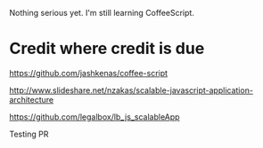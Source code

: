 Nothing serious yet. I'm still learning CoffeeScript.

Credit where credit is due
==========================

https://github.com/jashkenas/coffee-script

http://www.slideshare.net/nzakas/scalable-javascript-application-architecture

https://github.com/legalbox/lb_js_scalableApp

Testing PR
